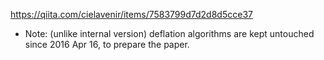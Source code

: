 https://qiita.com/cielavenir/items/7583799d7d2d8d5cce37

- Note: (unlike internal version) deflation algorithms are kept untouched since 2016 Apr 16, to prepare the paper.
